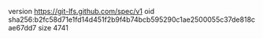 version https://git-lfs.github.com/spec/v1
oid sha256:b2fc58d71e1fd14d451f2b9f4b74bcb595290c1ae2500055c37de818cae67dd7
size 4741
